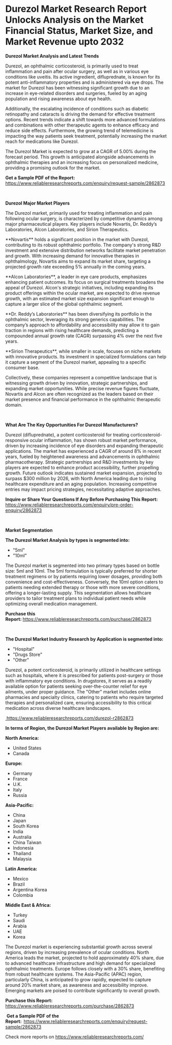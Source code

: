 <p><h1>Durezol Market Research Report Unlocks Analysis on the Market Financial Status, Market Size, and Market Revenue upto 2032</h1></p><p><strong>Durezol Market Analysis and Latest Trends</strong></p>
<p><p>Durezol, an ophthalmic corticosteroid, is primarily used to treat inflammation and pain after ocular surgery, as well as in various eye conditions like uveitis. Its active ingredient, difluprednate, is known for its potent anti-inflammatory properties and is administered via eye drops. The market for Durezol has been witnessing significant growth due to an increase in eye-related disorders and surgeries, fueled by an aging population and rising awareness about eye health.</p><p>Additionally, the escalating incidence of conditions such as diabetic retinopathy and cataracts is driving the demand for effective treatment options. Recent trends indicate a shift towards more advanced formulations and combinations with other therapeutic agents to enhance efficacy and reduce side effects. Furthermore, the growing trend of telemedicine is impacting the way patients seek treatment, potentially increasing the market reach for medications like Durezol.</p><p>The Durezol Market is expected to grow at a CAGR of 5.00% during the forecast period. This growth is anticipated alongside advancements in ophthalmic therapies and an increasing focus on personalized medicine, providing a promising outlook for the market.</p></p>
<p><strong>Get a Sample PDF of the Report:&nbsp;</strong> <a href="https://www.reliableresearchreports.com/enquiry/request-sample/2862873?utm_campaign=2771&utm_medium=2&utm_source=Github&utm_content=ia&utm_term=12032025&utm_id=durezol">https://www.reliableresearchreports.com/enquiry/request-sample/2862873</a></p>
<p>&nbsp;</p>
<p><strong>Durezol Major Market Players</strong></p>
<p><p>The Durezol market, primarily used for treating inflammation and pain following ocular surgery, is characterized by competitive dynamics among major pharmaceutical players. Key players include Novartis, Dr. Reddy’s Laboratories, Alcon Laboratories, and Sirion Therapeutics.</p><p>**Novartis** holds a significant position in the market with Durezol, contributing to its robust ophthalmic portfolio. The company's strong R&D investment and extensive distribution networks facilitate market penetration and growth. With increasing demand for innovative therapies in ophthalmology, Novartis aims to expand its market share, targeting a projected growth rate exceeding 5% annually in the coming years.</p><p>**Alcon Laboratories**, a leader in eye care products, emphasizes enhancing patient outcomes. Its focus on surgical treatments broadens the appeal of Durezol. Alcon's strategic initiatives, including expanding its product offerings within the ocular market, are expected to drive revenue growth, with an estimated market size expansion significant enough to capture a larger slice of the global ophthalmic segment.</p><p>**Dr. Reddy’s Laboratories** has been diversifying its portfolio in the ophthalmic sector, leveraging its strong generics capabilities. The company’s approach to affordability and accessibility may allow it to gain traction in regions with rising healthcare demands, predicting a compounded annual growth rate (CAGR) surpassing 4% over the next five years.</p><p>**Sirion Therapeutics**, while smaller in scale, focuses on niche markets with innovative products. Its investment in specialized formulations can help it capture a segment of the Durezol market, appealing to a specific consumer base.</p><p>Collectively, these companies represent a competitive landscape that is witnessing growth driven by innovation, strategic partnerships, and expanding market opportunities. While precise revenue figures fluctuate, Novartis and Alcon are often recognized as the leaders based on their market presence and financial performance in the ophthalmic therapeutic domain.</p></p>
<p>&nbsp;</p>
<p><strong>What Are The Key Opportunities For Durezol Manufacturers?</strong></p>
<p><p>Durezol (difluprednate), a potent corticosteroid for treating corticosteroid-responsive ocular inflammation, has shown robust market performance, driven by increasing incidence of eye disorders and expanding therapeutic applications. The market has experienced a CAGR of around 8% in recent years, fueled by heightened awareness and advancements in ophthalmic pharmacotherapy. Strategic partnerships and R&D investments by key players are expected to enhance product accessibility, further propelling growth. Future outlook indicates sustained market expansion, projected to surpass $300 million by 2026, with North America leading due to rising healthcare expenditure and an aging population. Increasing competitive entries may impact pricing strategies, necessitating adaptive approaches.</p></p>
<p><strong>Inquire or Share Your Questions If Any Before Purchasing This Report:</strong> <a href="https://www.reliableresearchreports.com/enquiry/pre-order-enquiry/2862873?utm_campaign=2771&utm_medium=2&utm_source=Github&utm_content=ia&utm_term=12032025&utm_id=durezol">https://www.reliableresearchreports.com/enquiry/pre-order-enquiry/2862873</a></p>
<p>&nbsp;</p>
<p><strong>Market Segmentation</strong></p>
<p><strong>The Durezol Market Analysis by types is segmented into:</strong></p>
<p><ul><li>"5ml"</li><li>"10ml"</li></ul></p>
<p><p>The Durezol market is segmented into two primary types based on bottle size: 5ml and 10ml. The 5ml formulation is typically preferred for shorter treatment regimens or by patients requiring lower dosages, providing both convenience and cost-effectiveness. Conversely, the 10ml option caters to patients needing extended therapy or those with more severe conditions, offering a longer-lasting supply. This segmentation allows healthcare providers to tailor treatment plans to individual patient needs while optimizing overall medication management.</p></p>
<p><strong>Purchase this Report:&nbsp;</strong><a href="https://www.reliableresearchreports.com/purchase/2862873?utm_campaign=2771&utm_medium=2&utm_source=Github&utm_content=ia&utm_term=12032025&utm_id=durezol">https://www.reliableresearchreports.com/purchase/2862873</a></p>
<p>&nbsp;</p>
<p><strong>The Durezol Market Industry Research by Application is segmented into:</strong></p>
<p><ul><li>"Hospital"</li><li>"Drugs Store"</li><li>"Other"</li></ul></p>
<p><p>Durezol, a potent corticosteroid, is primarily utilized in healthcare settings such as hospitals, where it is prescribed for patients post-surgery or those with inflammatory eye conditions. In drugstores, it serves as a readily available option for patients seeking over-the-counter relief for eye ailments, under proper guidance. The "Other" market includes online pharmacies and specialty clinics, catering to patients who require targeted therapies and personalized care, ensuring accessibility to this critical medication across diverse healthcare landscapes.</p></p>
<p><a href="https://www.reliableresearchreports.com/durezol-r2862873?utm_campaign=2771&utm_medium=2&utm_source=Github&utm_content=ia&utm_term=12032025&utm_id=durezol">&nbsp;https://www.reliableresearchreports.com/durezol-r2862873</a></p>
<p><strong>In terms of Region, the Durezol Market Players available by Region are:</strong></p>
<p>
    <p> <strong> North America: </strong>
        <ul>
            <li>United States</li>
            <li>Canada</li>
        </ul>
        </p> 
    <p> <strong> Europe: </strong>
        <ul>
            <li>Germany</li>
            <li>France</li>
            <li>U.K.</li>
            <li>Italy</li>
            <li>Russia</li>
        </ul>
        </p> 
    <p> <strong> Asia-Pacific: </strong>
        <ul>
            <li>China</li>
            <li>Japan</li>
            <li>South Korea</li>
            <li>India</li>
            <li>Australia</li>
            <li>China Taiwan</li>
            <li>Indonesia</li>
            <li>Thailand</li>
            <li>Malaysia</li>
        </ul>
        </p> 
    <p> <strong> Latin America: </strong>
        <ul>
            <li>Mexico</li>
            <li>Brazil</li>
            <li>Argentina Korea</li>
            <li>Colombia</li>
        </ul>
        </p> 
    <p> <strong> Middle East & Africa: </strong>
        <ul>
            <li>Turkey</li>
            <li>Saudi</li>
            <li>Arabia</li>
            <li>UAE</li>
            <li>Korea</li>
        </ul>
    </p>
    </p>
<p><p>The Durezol market is experiencing substantial growth across several regions, driven by increasing prevalence of ocular conditions. North America leads the market, projected to hold approximately 40% share, due to advanced healthcare infrastructure and high demand for specialized ophthalmic treatments. Europe follows closely with a 30% share, benefiting from robust healthcare systems. The Asia-Pacific (APAC) region, particularly China, is anticipated to grow rapidly, expected to capture around 20% market share, as awareness and accessibility improve. Emerging markets are poised to contribute significantly to overall growth.</p></p>
<p><strong>Purchase this Report: </strong><a href="https://www.reliableresearchreports.com/purchase/2862873?utm_campaign=2771&utm_medium=2&utm_source=Github&utm_content=ia&utm_term=12032025&utm_id=durezol">https://www.reliableresearchreports.com/purchase/2862873</a></p>
<p>&nbsp;<strong>Get a Sample PDF of the Report:&nbsp;&nbsp;</strong><a href="https://www.reliableresearchreports.com/enquiry/request-sample/2862873?utm_campaign=2771&utm_medium=2&utm_source=Github&utm_content=ia&utm_term=12032025&utm_id=durezol">https://www.reliableresearchreports.com/enquiry/request-sample/2862873</a></p>
<p><strong></strong></p>
<p>Check more reports on <a href="https://www.reliableresearchreports.com/?utm_campaign=2771&utm_medium=2&utm_source=Github&utm_content=ia&utm_term=12032025&utm_id=durezol">https://www.reliableresearchreports.com/</a></p>